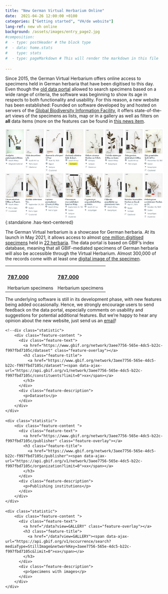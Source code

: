 ```yaml
---
title: "New German Virtual Herbarium Online"
date:  2021-04-26 12:00:00 +0100
categories: ["Getting started", "VH/de website"]
lang-ref: new vh online
background: /assets/images/entry_page2.jpg
#composition:
#  - type: postHeader # the block type
#  - data: home.stats
#    type: stats
#  - type: pageMarkdown # This will render the markdown in this file

---
```


Since 2015, the German Virtual Herbarium offers online access to specimens held in German herbaria that have been digitised to this day. Even though the [old data portal](https://search.biocase.de/vh) allowed to search specimens based on a wide range of criteria, the software was beginning to show its age in respects to both functionality and usability. For this reason, a new website has been established: Founded on software developed by and hosted on servers of the [Global Biodiversity Information Facility](https://www.gbif.org), it offers state-of-the-art views of the specimens as lists, map or in a gallery as well as filters on **all** data items (more on the features can be found in [this news item](/post/2020/features-explained/).

![Gallery view of the German Virtual Herbarium](/assets/images/gallery_view.jpg){:standalone .has-text-centered}

The German Virtual herbarium is a showcase for German herbaria. At its launch in May 2021, it allows access to almost [one million digitised specimens](/data?view=TABLE) held in [22 herbaria](/data?view=DATASETS). The data portal is based on GBIF’s index database, meaning that all GBIF-mediated specimens of German herbaria will also be accessible through the Virtual Herbarium. Almost 300,000 of the records come with at least one [digital image of the specimen](/data?view=GALLERY).

<table><tr>
	<td>
		<div class="feature-content ">
			<h3 class="feature-title">
			  <a href="/data?view=TABLE"><span data-ajax-url="https://api.gbif.org/v1/occurrence/search?networkKey=3aee7756-565e-4dc5-b22c-f997fbd7105c&limit=0">787,000</span></a>
			</h3>
		  <div class="feature-description">
			Herbarium specimens
		  </div>
		</div>	
	</td>
	<td>
		<h3 class="feature-title">
		  <a href="/data?view=TABLE"><span data-ajax-url="https://api.gbif.org/v1/occurrence/search?networkKey=3aee7756-565e-4dc5-b22c-f997fbd7105c&limit=0">787,000</span></a>
		</h3>
		<div class="feature-description">
			Herbarium specimens
		 </div>
	</td>
	
</tr></table>

The underlying software is still in its development phase, with new features being added occasionally. Hence, we strongly encourage users to send feedback on the data portal, especially comments on usability and suggestions for potential additional features. But we’re happy to hear any opinion about the new website, just send us an [email](mailto:contact@gbif.de)!


    
    <!--div class="statistic">
		<div class="feature-content ">
		  <div class="feature-text">
			<a href="https://www.gbif.org/network/3aee7756-565e-4dc5-b22c-f997fbd7105c/dataset" class="feature-overlay"></a>
			<h3 class="feature-title">
			  <a href="https://www.gbif.org/network/3aee7756-565e-4dc5-b22c-f997fbd7105c/dataset"><span data-ajax-url="https://api.gbif.org/v1/network/3aee7756-565e-4dc5-b22c-f997fbd7105c/constituents?limit=0">xx</span></a>
			</h3>
		  </div>
		  <div class="feature-description">
			<p>Datasets</p>
		  </div>
		</div>
    </div>
    
    <div class="statistic">
		<div class="feature-content ">
		  <div class="feature-text">
			<a href="https://www.gbif.org/network/3aee7756-565e-4dc5-b22c-f997fbd7105c/publisher" class="feature-overlay"></a>
			<h3 class="feature-title">
			  <a href="https://www.gbif.org/network/3aee7756-565e-4dc5-b22c-f997fbd7105c/publisher"><span data-ajax-url="https://api.gbif.org/v1/network/3aee7756-565e-4dc5-b22c-f997fbd7105c/organization?limit=0">xx</span></a>
			</h3>
		  </div>
		  <div class="feature-description">
			<p>Publishing institutions</p>
		  </div>
		</div>
    </div>
    
    <div class="statistic">
		<div class="feature-content ">
		  <div class="feature-text">
			<a href="/data?view=GALLERY" class="feature-overlay"></a>
			<h3 class="feature-title">
			  <a href="/data?view=GALLERY"><span data-ajax-url="https://api.gbif.org/v1/occurrence/search?mediaType=StillImage&networkKey=3aee7756-565e-4dc5-b22c-f997fbd7105c&limit=0">xx</span></a>
			</h3>
		  </div>
		  <div class="feature-description">
			<p>Specimens with images</p>
		  </div>
		</div>
    </div>
  </div>
</section-->
